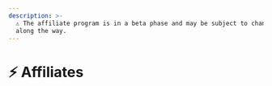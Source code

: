 ```yaml
---
description: >-
  ⚠️ The affiliate program is in a beta phase and may be subject to changes
  along the way.
---
```


# ⚡ Affiliates

